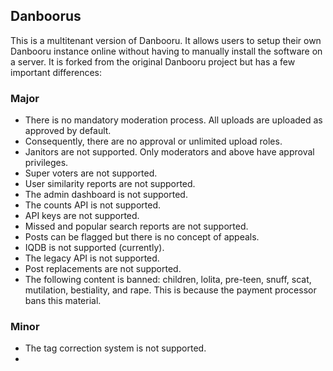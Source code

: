 ## Danboorus

This is a multitenant version of Danbooru. It allows users to setup
their own Danbooru instance online without having to manually install 
the software on a server. It is forked from the original Danbooru 
project but has a few important differences:

### Major

* There is no mandatory moderation process. All uploads are uploaded
as approved by default.
* Consequently, there are no approval or unlimited upload roles.
* Janitors are not supported. Only moderators and above have approval privileges.
* Super voters are not supported.
* User similarity reports are not supported.
* The admin dashboard is not supported.
* The counts API is not supported.
* API keys are not supported.
* Missed and popular search reports are not supported.
* Posts can be flagged but there is no concept of appeals.
* IQDB is not supported (currently).
* The legacy API is not supported.
* Post replacements are not supported.
* The following content is banned: children, lolita, pre-teen, snuff, scat, mutilation, bestiality, and rape. This is because the payment processor bans this material.

### Minor

* The tag correction system is not supported.
* 
